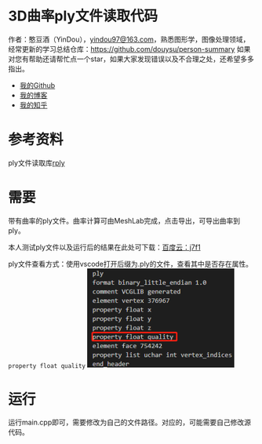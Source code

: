 # 3D曲率ply文件读取代码

作者：憨豆酒（YinDou），yindou97@163.com，熟悉图形学，图像处理领域，经常更新的学习总结仓库：<https://github.com/douysu/person-summary> 如果对您有帮助还请帮忙点一个star，如果大家发现错误以及不合理之处，还希望多多指出。

- [我的Github](https://github.com/douysu)
- [我的博客](https://blog.csdn.net/ModestBean)
- [我的知乎](https://zhuanlan.zhihu.com/c_1218472587279433728)

# 参考资料

ply文件读取库[rply](https://web.archive.org/web/20081203195143/http://www.cs.princeton.edu/~diego/professional/rply/)

# 需要

带有曲率的ply文件。曲率计算可由MeshLab完成，点击导出，可导出曲率到ply。

本人测试ply文件以及运行后的结果在此处可下载：[百度云：j7f1](https://pan.baidu.com/s/1dlKg2XSfuDIyifxkXDH9kA)

ply文件查看方式：使用vscode打开后缀为.ply的文件，查看其中是否存在属性。`property float quality`
 <img src="pic1.png" width=300>

# 运行

运行main.cpp即可，需要修改为自己的文件路径。对应的，可能需要自己修改源代码。
